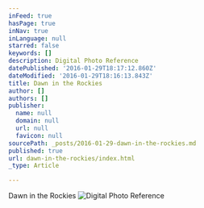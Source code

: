 ```yaml
---
inFeed: true
hasPage: true
inNav: true
inLanguage: null
starred: false
keywords: []
description: Digital Photo Reference
datePublished: '2016-01-29T18:17:12.860Z'
dateModified: '2016-01-29T18:16:13.843Z'
title: Dawn in the Rockies
author: []
authors: []
publisher:
  name: null
  domain: null
  url: null
  favicon: null
sourcePath: _posts/2016-01-29-dawn-in-the-rockies.md
published: true
url: dawn-in-the-rockies/index.html
_type: Article

---
```

Dawn in the Rockies
![Digital Photo Reference](https://the-grid-user-content.s3-us-west-2.amazonaws.com/85f84dfa-d7c4-492e-956d-9db426f9603d.jpg)